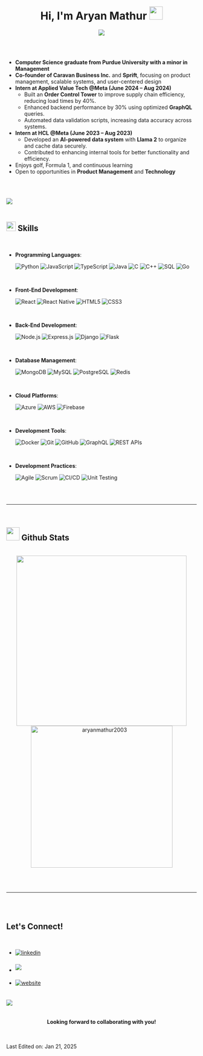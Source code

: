 <h1 align="center"><b>Hi, I'm Aryan Mathur </b><img src="https://media.giphy.com/media/hvRJCLFzcasrR4ia7z/giphy.gif" width="35"></h1>

<p align="center">
  <a href="https://github.com/DenverCoder1/readme-typing-svg">
    <img src="https://readme-typing-svg.herokuapp.com?font=Time+New+Roman&color=cyan&size=25&center=true&vCenter=true&width=600&height=100&lines=Hello+there!..&hearts;++;CS+Graduate+from+Purdue;Tech+Enthusiast;Always+taking+on+new+challenges..<3">
  </a>
</p>

<br>
<br>

- **Computer Science graduate from Purdue University with a minor in Management**  
- **Co-founder of Caravan Business Inc.** and **Sprift**, focusing on product management, scalable systems, and user-centered design  
- **Intern at Applied Value Tech @Meta (June 2024 – Aug 2024)**  
  - Built an **Order Control Tower** to improve supply chain efficiency, reducing load times by 40%.  
  - Enhanced backend performance by 30% using optimized **GraphQL** queries.  
  - Automated data validation scripts, increasing data accuracy across systems.  
- **Intern at HCL @Meta (June 2023 – Aug 2023)**  
  - Developed an **AI-powered data system** with **Llama 2** to organize and cache data securely.  
  - Contributed to enhancing internal tools for better functionality and efficiency.  
- Enjoys golf, Formula 1, and continuous learning  
- Open to opportunities in **Product Management** and **Technology**  

<br><br>

<img src="https://user-images.githubusercontent.com/73097560/115834477-dbab4500-a447-11eb-908a-139a6edaec5c.gif"><br><br>

## <img src="https://media2.giphy.com/media/QssGEmpkyEOhBCb7e1/giphy.gif?cid=ecf05e47a0n3gi1bfqntqmob8g9aid1oyj2wr3ds3mg700bl&rid=giphy.gif" width="25"><b> Skills</b>
<br>

<p align="center">

- **Programming Languages**:
    
    ![Python](https://img.shields.io/badge/Python-%2314354C.svg?style=for-the-badge&logo=python&logoColor=white)
    ![JavaScript](https://img.shields.io/badge/JavaScript-%23F7DF1E.svg?style=for-the-badge&logo=javascript&logoColor=black)
    ![TypeScript](https://img.shields.io/badge/TypeScript-%23007ACC.svg?style=for-the-badge&logo=typescript&logoColor=white)
    ![Java](https://img.shields.io/badge/Java-%23007396.svg?style=for-the-badge&logo=java&logoColor=white)
    ![C](https://img.shields.io/badge/C-%232370ED.svg?style=for-the-badge&logo=c&logoColor=white)
    ![C++](https://img.shields.io/badge/C++-%2300599C.svg?style=for-the-badge&logo=c%2B%2B&logoColor=white)
    ![SQL](https://img.shields.io/badge/SQL-%2307405e.svg?style=for-the-badge&logo=sql&logoColor=white)
    ![Go](https://img.shields.io/badge/Go-%2300ADD8.svg?style=for-the-badge&logo=go&logoColor=white)

<br>   
    
- **Front-End Development**:

   ![React](https://img.shields.io/badge/React-%2361DAFB.svg?style=for-the-badge&logo=react&logoColor=black)
   ![React Native](https://img.shields.io/badge/React%20Native-%2361DAFB.svg?style=for-the-badge&logo=react&logoColor=black)
   ![HTML5](https://img.shields.io/badge/HTML5-%23E34F26.svg?style=for-the-badge&logo=html5&logoColor=white)
   ![CSS3](https://img.shields.io/badge/CSS3-%231572B6.svg?style=for-the-badge&logo=css3&logoColor=white)

<br>

- **Back-End Development**:

    ![Node.js](https://img.shields.io/badge/Node.js-%23339933.svg?style=for-the-badge&logo=node.js&logoColor=white)
    ![Express.js](https://img.shields.io/badge/Express.js-%23404d59.svg?style=for-the-badge&logo=express&logoColor=white)
    ![Django](https://img.shields.io/badge/Django-%23092E20.svg?style=for-the-badge&logo=django&logoColor=white)
    ![Flask](https://img.shields.io/badge/Flask-%23000000.svg?style=for-the-badge&logo=flask&logoColor=white)

<br>

- **Database Management**:

    ![MongoDB](https://img.shields.io/badge/MongoDB-%2347A248.svg?style=for-the-badge&logo=mongodb&logoColor=white)
    ![MySQL](https://img.shields.io/badge/MySQL-%2300f.svg?style=for-the-badge&logo=mysql&logoColor=white)
    ![PostgreSQL](https://img.shields.io/badge/PostgreSQL-%23316192.svg?style=for-the-badge&logo=postgresql&logoColor=white)
    ![Redis](https://img.shields.io/badge/Redis-%23DC382D.svg?style=for-the-badge&logo=redis&logoColor=white)

<br>

- **Cloud Platforms**:

    ![Azure](https://img.shields.io/badge/Microsoft%20Azure-%230072C6.svg?style=for-the-badge&logo=microsoftazure&logoColor=white)
    ![AWS](https://img.shields.io/badge/AWS-%23FF9900.svg?style=for-the-badge&logo=amazon-aws&logoColor=white)
    ![Firebase](https://img.shields.io/badge/Firebase-%23039BE5.svg?style=for-the-badge&logo=firebase&logoColor=white)

<br>

- **Development Tools**:

    ![Docker](https://img.shields.io/badge/Docker-%232496ED.svg?style=for-the-badge&logo=docker&logoColor=white)
    ![Git](https://img.shields.io/badge/Git-%23F05033.svg?style=for-the-badge&logo=git&logoColor=white)
    ![GitHub](https://img.shields.io/badge/GitHub-%23121011.svg?style=for-the-badge&logo=github&logoColor=white)
    ![GraphQL](https://img.shields.io/badge/GraphQL-E10098?style=for-the-badge&logo=graphql&logoColor=white)
    ![REST APIs](https://img.shields.io/badge/REST-APIs-%2300D9B2.svg?style=for-the-badge)

<br>

- **Development Practices**:

    ![Agile](https://img.shields.io/badge/Agile-%2300994F.svg?style=for-the-badge&logo=agile&logoColor=white)
    ![Scrum](https://img.shields.io/badge/Scrum-%230A6EBD.svg?style=for-the-badge&logo=scrum&logoColor=white)
    ![CI/CD](https://img.shields.io/badge/CI%2FCD-%2325A162.svg?style=for-the-badge&logo=ci%2Fcd&logoColor=white)
    ![Unit Testing](https://img.shields.io/badge/Unit%20Testing-%23F7B500.svg?style=for-the-badge&logo=testing&logoColor=white)
</p>

<br>
<br>

-----

<br>

## <img src="https://media.giphy.com/media/iY8CRBdQXODJSCERIr/giphy.gif" width="35"><b> Github Stats </b>
<br>

<div align="center">
  <a href="https://github.com/aryanmathur2003/">
    <img src="https://github-readme-stats.vercel.app/api?username=aryanmathur2003&theme=blueberry&show_icons=true&hide_border=true&count_private=true" width="450"/>
  </a>
  <a href="https://github.com/aryanmathur2003/">
    <img src="https://github-readme-stats.vercel.app/api/top-langs/?username=aryanmathur2003&theme=blueberry&show_icons=true&hide_border=true&layout=compact" width="375" alt="aryanmathur2003"/>
  </a>
</div>

<br>
<br>
<br>

-----

<br>
<br>

## <b> Let's Connect!</b>
<br>
<div align='left'>

<ul>

<li>
<a href="https://www.linkedin.com/in/aryan-mathur/">
<img src="https://img.shields.io/badge/linkedin-%2300acee.svg?color=405DE6&style=for-the-badge&logo=linkedin&logoColor=white" alt=linkedin style="margin-bottom: 5px;"/>
</a>
</li>

<br>

<li>
<a href="mailto:aryanmathur2003@gmail.com" target="_blank">
<img src="https://img.shields.io/badge/gmail-%23EA4335.svg?style=for-the-badge&logo=gmail&logoColor=white" style="margin-bottom: 5px;" />
</a>
</li>

<br>

<li>
<a href="https://mathurs.fyi/" target="_blank">
<img src="https://img.shields.io/badge/website-%230000FF.svg?style=for-the-badge&logo=google-chrome&logoColor=white" alt=website style="margin-bottom: 5px;"/>
</a>
</li>

</ul>
</div>

<br>
<img src="https://user-images.githubusercontent.com/73097560/115834477-dbab4500-a447-11eb-908a-139a6edaec5c.gif">
<br>
<br>
<br>

<div align='center'>
  <b>Looking forward to collaborating with you!</b>
</div>

<br>
<br>

Last Edited on: Jan 21, 2025

